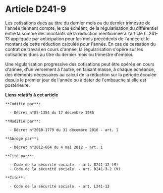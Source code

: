 # Article D241-9

Les cotisations dues au titre du dernier mois ou du dernier trimestre de l'année tiennent compte, le cas échéant, de la
régularisation du différentiel entre la somme des montants de la réduction mentionnée à l'article L. 241-13 appliquée par
anticipation pour les mois précédents de l'année et le montant de cette réduction calculée pour l'année. En cas de cessation
du contrat de travail en cours d'année, la régularisation s'opère sur les cotisations dues au titre du dernier mois ou
trimestre d'emploi. 

Une régularisation progressive des cotisations peut être opérée en cours d'année, d'un versement à l'autre, en faisant masse,
à chaque échéance, des éléments nécessaires au calcul de la réduction sur la période écoulée depuis le premier jour de
l'année ou à dater de l'embauche si elle est postérieure.

**Liens relatifs à cet article**

	**Codifié par**:

	  - Décret n°85-1354 du 17 décembre 1985

	**Modifié par**:

	  - Décret n°2010-1779 du 31 décembre 2010 - art. 1

	**Abrogé par**:

	  - Décret n°2012-664 du 4 mai 2012 - art. 1

	**Cité par**:

	  - Code de la sécurité sociale. - art. D241-12 (M)
	  - Code de la sécurité sociale. - art. D241-3-2 (V)

	**Cite**:

	  - Code de la sécurité sociale. - art. L241-13
